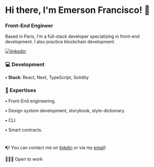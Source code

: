 # Hi there, I'm Emerson Francisco! 👋

### Front-End Engineer

Based in Paris, I'm a full-stack developer specializing in front-end development. 
I also practice blockchain development.

[![linkedin](https://img.shields.io/badge/linkedin-0A66C2?style=for-the-badge&logo=linkedin&logoColor=white)](https://www.linkedin.com/in/emerson-francisco-969702216/)

### 💻 Development

**• Stack**: React, Next, TypeScript, Solidity

### 🔎 Expertises
**•** Front-End engineering.

**•** Design system development, storybook, style-dictionary.

**•** CLI.

**•** Smart contracts.
#
📭 You can contact me on [linkdin](https://www.linkedin.com/in/emerson-francisco-969702216/) or via my [email](mailto:emersonfrancisco452@gmail.com)!

👨🏻‍💻 Open to work 

